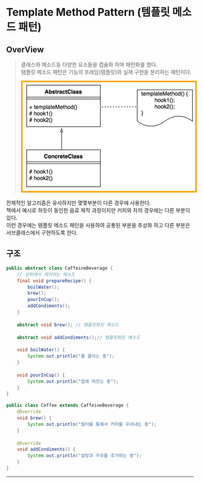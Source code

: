 # Template Method Pattern (템플릿 메소드 패턴)

## OverView

> 클래스와 메소드등 다양한 요소들을 캡슐화 하며 패턴화를 했다.<br>
> 탬플릿 메소드 패턴은 기능의 프레임(템플릿)와 실제 구현을 분리하는 패턴이다.
>
> <img src="img.png" width="600px" style="border: 4px solid orange"></img>

전체적인 알고리즘은 유사하지만 몇몇부분이 다른 경우에 사용한다.<br>
책에서 예시로 하듯이 동인한 음료 제작 과정이지만 커피와 차의 경우에는 다른 부분이 있다.<br>
이런 경우에는 템플릿 메소드 패턴을 사용하여 공통된 부분을 추상화 하고 다른 부분은 서브클래스에서 구현하도록 한다.<br>

## 구조

```java
public abstract class CaffeineBeverage {
    // 상위에서 제어하는 메소드
    final void prepareRecipe() {
        boilWater();
        brew();
        pourInCup();
        addCondiments();
    }

    abstract void brew(); // 탬플릿화된 메소드

    abstract void addCondiments();// 탬플릿화된 메소드

    void boilWater() {
        System.out.println("물 끓이는 중");
    }

    void pourInCup() {
        System.out.println("컵에 따르는 중");
    }
}
```

```java
public class Coffee extends CaffeineBeverage {
    @Override
    void brew() {
        System.out.println("필터를 통해서 커피를 우려내는 중");
    }

    @Override
    void addCondiments() {
        System.out.println("설탕과 우유를 추가하는 중");
    }
}
```


-----


